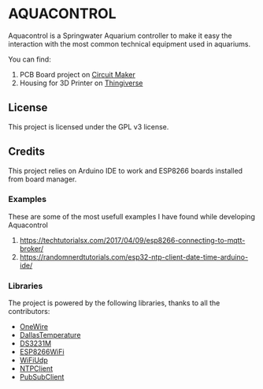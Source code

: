 # AQUACONTROL
Aquacontrol is a Springwater Aquarium controller to make it easy the interaction with the most common technical equipment used in aquariums.

You can find:
1. PCB Board project on [Circuit Maker](https://workspace.circuitmaker.com/Projects/Details/Pablo-Garcia/Aquacontrol)
1. Housing for 3D Printer on [Thingiverse](https://www.thingiverse.com/thing:3843515)

## License
This project is licensed under the GPL v3 license.

## Credits
This project relies on Arduino IDE to work and ESP8266 boards installed from board manager.

### Examples
These are some of the most usefull examples I have found while developing Aquacontrol
1. https://techtutorialsx.com/2017/04/09/esp8266-connecting-to-mqtt-broker/
1. https://randomnerdtutorials.com/esp32-ntp-client-date-time-arduino-ide/

### Libraries
The project is powered by the following libraries, thanks to all the contributors:
- [OneWire](https://www.pjrc.com/teensy/td_libs_OneWire.html)
- [DallasTemperature](https://github.com/milesburton/Arduino-Temperature-Control-Library)
- [DS3231M](https://github.com/SV-Zanshin/DS3231M)
- [ESP8266WiFi](https://arduino-esp8266.readthedocs.io/en/latest/)
- [WiFiUdp](https://arduino-esp8266.readthedocs.io/en/latest/)
- [NTPClient](https://github.com/taranais/NTPClient)
- [PubSubClient](https://pubsubclient.knolleary.net/)
